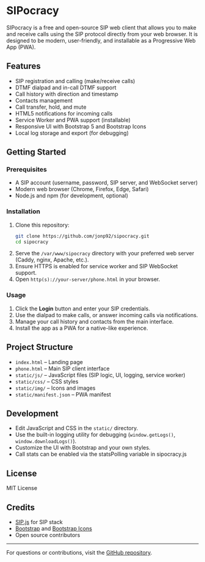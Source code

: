 # SIPocracy

SIPocracy is a free and open-source SIP web client that allows you to make and receive calls using the SIP protocol directly from your web browser. It is designed to be modern, user-friendly, and installable as a Progressive Web App (PWA).

## Features
- SIP registration and calling (make/receive calls)
- DTMF dialpad and in-call DTMF support
- Call history with direction and timestamp
- Contacts management
- Call transfer, hold, and mute
- HTML5 notifications for incoming calls
- Service Worker and PWA support (installable)
- Responsive UI with Bootstrap 5 and Bootstrap Icons
- Local log storage and export (for debugging)

## Getting Started

### Prerequisites
- A SIP account (username, password, SIP server, and WebSocket server)
- Modern web browser (Chrome, Firefox, Edge, Safari)
- Node.js and npm (for development, optional)

### Installation
1. Clone this repository:
   ```sh
   git clone https://github.com/jonp92/sipocracy.git
   cd sipocracy
   ```
2. Serve the `/var/www/sipocracy` directory with your preferred web server (Caddy, nginx, Apache, etc.).
3. Ensure HTTPS is enabled for service worker and SIP WebSocket support.
4. Open `http(s)://your-server/phone.html` in your browser.

### Usage
1. Click the **Login** button and enter your SIP credentials.
2. Use the dialpad to make calls, or answer incoming calls via notifications.
3. Manage your call history and contacts from the main interface.
4. Install the app as a PWA for a native-like experience.

## Project Structure
- `index.html` – Landing page
- `phone.html` – Main SIP client interface
- `static/js/` – JavaScript files (SIP logic, UI, logging, service worker)
- `static/css/` – CSS styles
- `static/img/` – Icons and images
- `static/manifest.json` – PWA manifest

## Development
- Edit JavaScript and CSS in the `static/` directory.
- Use the built-in logging utility for debugging (`window.getLogs()`, `window.downloadLogs()`).
- Customize the UI with Bootstrap and your own styles.
- Call stats can be enabled via the statsPolling variable in sipocracy.js

## License
MIT License

## Credits
- [SIP.js](https://sipjs.com/) for SIP stack
- [Bootstrap](https://getbootstrap.com/) and [Bootstrap Icons](https://icons.getbootstrap.com/)
- Open source contributors

---
For questions or contributions, visit the [GitHub repository](https://github.com/jonp92/sipocracy).
